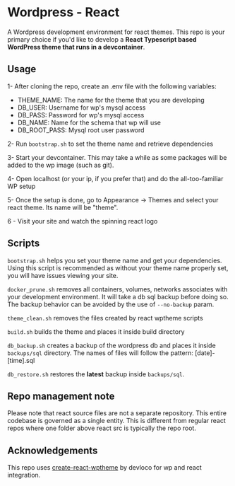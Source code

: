# Wordpress - React

A Wordpress development environment for react themes. This repo is your primary
choice if you'd like to develop a **React Typescript based WordPress theme that
runs in a devcontainer**.

## Usage

1- After cloning the repo, create an .env file with the following variables:

- THEME_NAME: The name for the theme that you are developing
- DB_USER: Username for wp's mysql access
- DB_PASS: Password for wp's mysql access
- DB_NAME: Name for the schema that wp will use
- DB_ROOT_PASS: Mysql root user password

2- Run `bootstrap.sh` to set the theme name and retrieve dependencies

3- Start your devcontainer. This may take a while as some packages will be added
to the wp image (such as git).

4- Open localhost (or your ip, if you prefer that) and do the all-too-familiar
WP setup

5- Once the setup is done, go to Appearance -> Themes and select your react
theme. Its name will be "theme".

6 - Visit your site and watch the spinning react logo

## Scripts

`bootstrap.sh` helps you set your theme name and get your dependencies. Using
this script is recommended as without your theme name properly set, you will
have issues viewing your site.

`docker_prune.sh` removes all containers, volumes, networks associates with your
development environment. It will take a db sql backup before doing so. The
backup behavior can be avoided by the use of `--no-backup` param.

`theme_clean.sh` removes the files created by react wptheme scripts

`build.sh` builds the theme and places it inside build directory

`db_backup.sh` creates a backup of the wordpress db and places it inside
`backups/sql` directory. The names of files will follow the pattern:
[date]-[time].sql

`db_restore.sh` restores the **latest** backup inside `backups/sql`.

## Repo management note

Please note that react source files are not a separate repository. This entire
codebase is governed as a single entity. This is different from regular react
repos where one folder above react src is typically the repo root.

## Acknowledgements

This repo uses
[create-react-wptheme](https://github.com/devloco/create-react-wptheme) by
devloco for wp and react integration.
